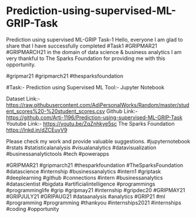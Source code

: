 # Prediction-using-supervised-ML-GRIP-Task
Prediction using supervised ML-GRIP Task-1
Hello, everyone
I am glad to share that I have successfully completed #Task1 #GRIPMAR21 #GRIPMARCH21 in
the domain of data science & business analytics
I am very thankful to The Sparks Foundation for providing me with this opportunity.

#gripmar21 #gripmarch21 #thesparksfoundation

#Task:- Prediction using Supervised ML
Tool:- Jupyter Notebook

Dataset Link:- https://raw.githubusercontent.com/AdiPersonalWorks/Random/master/student_scores%20-%20student_scores.csv
Github Link:- https://github.com/Arti-1196/Prediction-using-supervised-ML-GRIP-Task
Youtube Link:- https://youtu.be/ZqZnhkye5sc
The Sparks Foundation
https://lnkd.in/dZCEuyV9

Please check my work and provide valuable suggestions.
#jupyternotebook  #rstats #statisticalanalysis #visualanalytics
#datavisualization #businessanalytictools #tech #powerapps 

#GRIPMAR21 #gripmarch21 #thesparkfoundation #TheSparksFoundation #datascience #internship #businessanalytics #intern1 #griptask #deeplearning #github #connections #intern #businessanalytics #datascientist #bigdata #artificialintelligence #programmings #programminglife #grip #gripmay21 #internship #gripdec20 #GRIPMAY21 #GRIPJULY21 #GRIPAUG21 #dataanalysis #analytics #GRIP21 #ml #programming #programming #thankyou #internships2021 #internships #coding #opportunity
